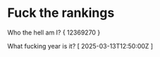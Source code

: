 # Fuck the rankings

Who the hell am I?
{ 12369270 }

What fucking year is it?
[ 2025-03-13T12:50:00Z ]
